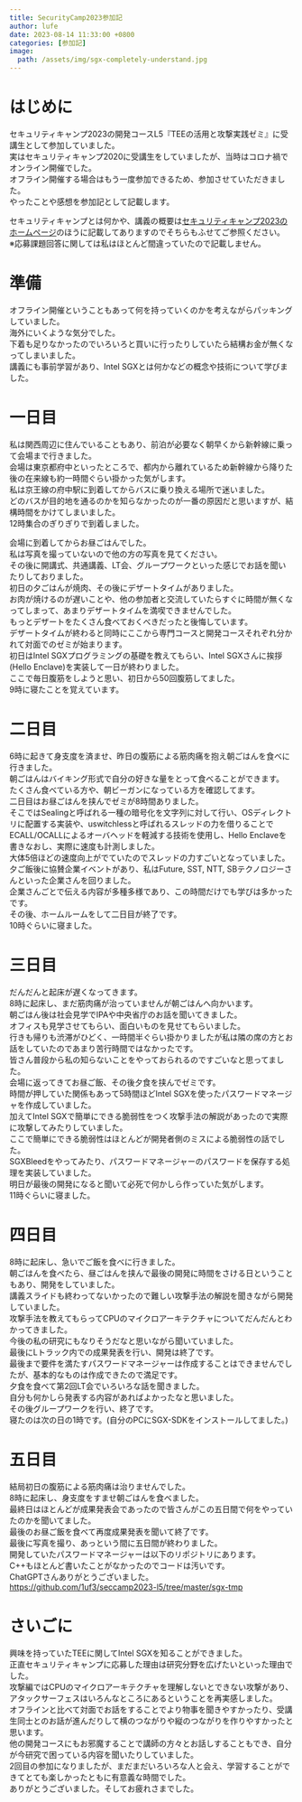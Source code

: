 ```yaml
---
title: SecurityCamp2023参加記
author: lufe
date: 2023-08-14 11:33:00 +0800
categories: [参加記]
image:
  path: /assets/img/sgx-completely-understand.jpg
---
```


# はじめに
セキュリティキャンプ2023の開発コースL5『TEEの活用と攻撃実践ゼミ』に受講生として参加していました。  
実はセキュリティキャンプ2020に受講生をしていましたが、当時はコロナ禍でオンライン開催でした。  
オフライン開催する場合はもう一度参加できるため、参加させていただきました。  
やったことや感想を参加記として記載します。  

セキュリティキャンプとは何かや、講義の概要は[セキュリティキャンプ2023のホームページ](https://www.ipa.go.jp/jinzai/security-camp/2023/zenkoku/program_list_lx.html)のほうに記載してありますのでそちらもふせてご参照ください。  
※応募課題回答に関しては私はほとんど間違っていたので記載しません。  

# 準備

オフライン開催ということもあって何を持っていくのかを考えながらパッキングしていました。  
海外にいくような気分でした。  
下着も足りなかったのでいろいろと買いに行ったりしていたら結構お金が無くなってしまいました。  
講義にも事前学習があり、Intel SGXとは何かなどの概念や技術について学びました。  

# 一日目

私は関西周辺に住んでいることもあり、前泊が必要なく朝早くから新幹線に乗って会場まで行きました。  
会場は東京都府中といったところで、都内から離れているため新幹線から降りた後の在来線も約一時間ぐらい掛かった気がします。  
私は京王線の府中駅に到着してからバスに乗り換える場所で迷いました。  
どのバスが目的地を通るのかを知らなかったのが一番の原因だと思いますが、結構時間をかけてしまいました。  
12時集合のぎりぎりで到着しました。  

会場に到着してからお昼ごはんでした。  
私は写真を撮っていないので他の方の写真を見てください。  
その後に開講式、共通講義、LT会、グループワークといった感じでお話を聞いたりしておりました。  
初日の夕ごはんが焼肉、その後にデザートタイムがありました。  
お肉が焼けるのが遅いことや、他の参加者と交流していたらすぐに時間が無くなってしまって、あまりデザートタイムを満喫できませんでした。  
もっとデザートをたくさん食べておくべきだったと後悔しています。  
デザートタイムが終わると同時にここから専門コースと開発コースそれぞれ分かれて対面でのゼミが始まります。  
初日はIntel SGXプログラミングの基礎を教えてもらい、Intel SGXさんに挨拶(Hello Enclave)を実装して一日が終わりました。  
ここで毎日腹筋をしようと思い、初日から50回腹筋してました。  
9時に寝たことを覚えています。  

# 二日目

6時に起きて身支度を済ませ、昨日の腹筋による筋肉痛を抱え朝ごはんを食べに行きました。  
朝ごはんはバイキング形式で自分の好きな量をとって食べることができます。  
たくさん食べている方や、朝ビーガンになっている方を確認してます。  
二日目はお昼ごはんを挟んでゼミが8時間ありました。  
そこではSealingと呼ばれる一種の暗号化を文字列に対して行い、OSディレクトリに配置する実装や、uswitchlessと呼ばれるスレッドの力を借りることでECALL/OCALLによるオーバヘッドを軽減する技術を使用し、Hello Enclaveを書きなおし、実際に速度も計測しました。  
大体5倍ほどの速度向上がでていたのでスレッドの力すごいとなっていました。  
夕ご飯後に協賛企業イベントがあり、私はFuture, SST, NTT, SBテクノロジーさんといった企業さんを回りました。  
企業さんごとで伝える内容が多種多様であり、この時間だけでも学びは多かったです。  
その後、ホームルームをして二日目が終了です。  
10時ぐらいに寝ました。  

# 三日目

だんだんと起床が遅くなってきます。  
8時に起床し、まだ筋肉痛が治っていませんが朝ごはんへ向かいます。  
朝ごはん後は社会見学でIPAや中央省庁のお話を聞いてきました。  
オフィスも見学させてもらい、面白いものを見せてもらいました。  
行きも帰りも渋滞がひどく、一時間半ぐらい掛かりましたが私は隣の席の方とお話をしていたのであまり苦行時間ではなかったです。  
皆さん普段から私の知らないことをやっておられるのですごいなと思ってました。  
会場に返ってきてお昼ご飯、その後夕食を挟んでゼミです。  
時間が押していた関係もあって5時間ほどIntel SGXを使ったパスワードマネージャを作成していました。  
加えてIntel SGXで簡単にできる脆弱性をつく攻撃手法の解説があったので実際に攻撃してみたりしていました。  
ここで簡単にできる脆弱性はほとんどが開発者側のミスによる脆弱性の話でした。  
SGXBleedをやってみたり、パスワードマネージャーのパスワードを保存する処理を実装していました。  
明日が最後の開発になると聞いて必死で何かしら作っていた気がします。  
11時ぐらいに寝ました。  

# 四日目

8時に起床し、急いでご飯を食べに行きました。  
朝ごはんを食べたら、昼ごはんを挟んで最後の開発に時間をさける日ということもあり、開発をしていました。  
講義スライドも終わってないかったので難しい攻撃手法の解説を聞きながら開発していました。  
攻撃手法を教えてもらってCPUのマイクロアーキテクチャについてだんだんとわかってきました。  
今後の私の研究にもなりそうだなと思いながら聞いていました。  
最後にLトラック内での成果発表を行い、開発は終了です。  
最後まで要件を満たすパスワードマネージャーは作成することはできませんでしたが、基本的なものは作成できたので満足です。  
夕食を食べて第2回LT会でいろいろな話を聞きました。  
自分も何かしら発表する内容があればよかったなと思いました。  
その後グループワークを行い、終了です。  
寝たのは次の日の1時です。(自分のPCにSGX-SDKをインストールしてました。)  


# 五日目

結局初日の腹筋による筋肉痛は治りませんでした。  
8時に起床し、身支度をすませ朝ごはんを食べました。  
最終日はほとんどが成果発表会であったので皆さんがこの五日間で何をやっていたのかを聞いてました。  
最後のお昼ご飯を食べて再度成果発表を聞いて終了です。  
最後に写真を撮り、あっという間に五日間が終わりました。  
開発していたパスワードマネージャーは以下のリポジトリにあります。  
C++もほとんど書いたことがなかったのでコードは汚いです。  
ChatGPTさんありがとうございました。  
https://github.com/1uf3/seccamp2023-l5/tree/master/sgx-tmp

# さいごに

興味を持っていたTEEに関してIntel SGXを知ることができました。  
正直セキュリティキャンプに応募した理由は研究分野を広げたいといった理由でした。  
攻撃編ではCPUのマイクロアーキテクチャを理解しないとできない攻撃があり、アタックサーフェスはいろんなところにあるということを再実感しました。  
オフラインと比べて対面でお話をすることでより物事を聞きやすかったり、受講生同士とのお話が進んだりして横のつながりや縦のつながりを作りやすかったと思います。  
他の開発コースにもお邪魔することで講師の方々とお話しすることもでき、自分が今研究で困っている内容を聞いたりしていました。  
2回目の参加になりましたが、まだまだいろいろな人と会え、学習することができてとても楽しかったともに有意義な時間でした。  
ありがとうございました。そしてお疲れさまでした。  


